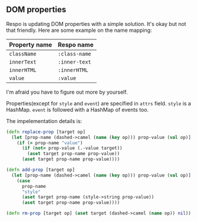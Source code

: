 
## DOM properties

Respo is updating DOM properties with a simple solution. It's okay but not that friendly. Here are some example on the name mapping:

Property name | Respo name
--- | ---
`className` | `:class-name`
`innerText` | `:inner-text`
`innerHTML` | `:innerHTML`
`value` | `:value`

I'm afraid you have to figure out more by yourself.

Properties(except for `style` and `event`) are specified in `attrs` field. `style` is a HashMap. `event` is followed with a HashMap of events too.

The impelementation details is:

```clojure
(defn replace-prop [target op]
  (let [prop-name (dashed->camel (name (key op))) prop-value (val op)]
    (if (= prop-name "value")
      (if (not= prop-value (.-value target))
        (aset target prop-name prop-value))
      (aset target prop-name prop-value))))

(defn add-prop [target op]
  (let [prop-name (dashed->camel (name (key op))) prop-value (val op)]
    (case
      prop-name
      "style"
      (aset target prop-name (style->string prop-value))
      (aset target prop-name prop-value))))

(defn rm-prop [target op] (aset target (dashed->camel (name op)) nil))
```
